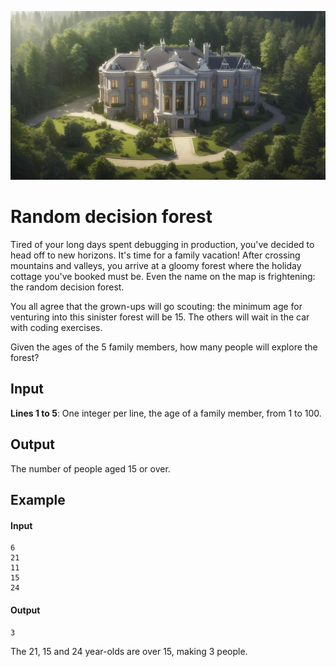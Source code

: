 ![Alt text](image.png)
# Random decision forest

Tired of your long days spent debugging in production, you've decided to head off to new horizons. It's time for a family vacation! After crossing mountains and valleys, you arrive at a gloomy forest where the holiday cottage you've booked must be. Even the name on the map is frightening: the random decision forest.

You all agree that the grown-ups will go scouting: the minimum age for venturing into this sinister forest will be 15. The others will wait in the car with coding exercises.

Given the ages of the 5 family members, how many people will explore the forest?

## Input

**Lines 1 to 5**: One integer per line, the age of a family member, from 1 to 100.

## Output

The number of people aged 15 or over.

## Example

#### Input

```plaintext
6
21
11
15
24
```

#### Output

```plaintext
3
```

The 21, 15 and 24 year-olds are over 15, making 3 people.